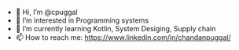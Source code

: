 - 👋 Hi, I’m @cpuggal
- 👀 I’m interested in Programming systems
- 🌱 I’m currently learning Kotlin, System Desiging, Supply chain
- 📫 How to reach me: https://www.linkedin.com/in/chandanpuggal/

<!---
cpuggal/cpuggal is a ✨ special ✨ repository because its `README.md` (this file) appears on your GitHub profile.
You can click the Preview link to take a look at your changes.
--->
